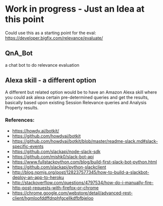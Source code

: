 # Work in progress - Just an Idea at this point

Could use this as a starting point for the eval: https://developer.bigfix.com/relevance/evaluate/

## QnA_Bot
a chat bot to do relevance evaluation

## Alexa skill - a different option

A different but related option would be to have an Amazon Alexa skill where you could ask alexa certain pre-determined queries and get the results, basically based upon existing Session Relevance queries and Analysis Property results.

### References:
- https://howdy.ai/botkit/
- https://github.com/howdyai/botkit
- https://github.com/howdyai/botkit/blob/master/readme-slack.md#slack-specific-events
- https://github.com/slackapi/node-slack-sdk
- https://github.com/mishk0/slack-bot-api
- https://www.fullstackpython.com/blog/build-first-slack-bot-python.html
 - https://github.com/slackapi/python-slackclient
- http://blog.npmjs.org/post/128237577345/how-to-build-a-slackbot-deploy-an-app-to-heroku
- http://stackoverflow.com/questions/4797534/how-do-i-manually-fire-http-post-requests-with-firefox-or-chrome
 - https://chrome.google.com/webstore/detail/advanced-rest-client/hgmloofddffdnphfgcellkdfbfbjeloo

